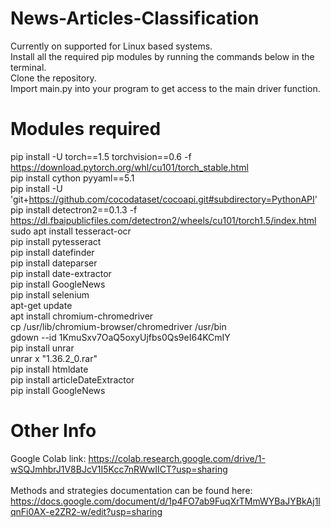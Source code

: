 # News-Articles-Classification
Currently on supported for Linux based systems. <br/>
Install all the required pip modules by running the commands below in the terminal. <br/>
Clone the repository. <br/>
Import main.py into your program to get access to the main driver function. <br/>

# Modules required
  pip install -U torch==1.5 torchvision==0.6 -f https://download.pytorch.org/whl/cu101/torch_stable.html <br/>
  pip install cython pyyaml==5.1  <br/>
  pip install -U 'git+https://github.com/cocodataset/cocoapi.git#subdirectory=PythonAPI'  <br/>
  pip install detectron2==0.1.3 -f https://dl.fbaipublicfiles.com/detectron2/wheels/cu101/torch1.5/index.html  <br/>
  sudo apt install tesseract-ocr  <br/>
  pip install pytesseract   <br/>
  pip install datefinder  <br/>
  pip install dateparser   <br/>
  pip install date-extractor  <br/>
  pip install GoogleNews   <br/>
  pip install selenium  <br/>
  apt-get update  <br/>
  apt install chromium-chromedriver <br/>
  cp /usr/lib/chromium-browser/chromedriver /usr/bin  <br/>
  gdown --id 1KmuSxv7OaQ5oxyUjfbs0Qs9eI64KCmIY   <br/>
  pip install unrar  <br/>
  unrar x "1.36.2_0.rar"  <br/>
  pip install htmldate  <br/>
  pip install articleDateExtractor  <br/>
  pip install GoogleNews  <br/>


# Other Info
Google Colab link: https://colab.research.google.com/drive/1-wSQJmhbrJ1V8BJcV1I5Kcc7nRWwIICT?usp=sharing <br/> <br/>
Methods and strategies documentation can be found here: https://docs.google.com/document/d/1p4FO7ab9FuqXrTMmWYBaJYBkAj1lqnFi0AX-e2ZR2-w/edit?usp=sharing
